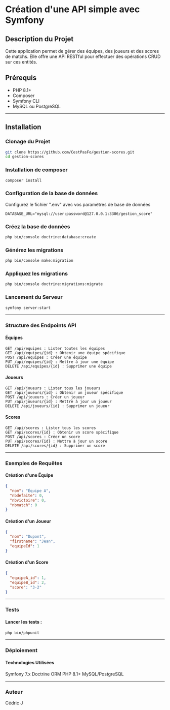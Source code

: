 # Création d'une API simple avec Symfony

## Description du Projet

Cette application permet de gérer des équipes, des joueurs et des scores de matchs. Elle offre une API RESTful pour effectuer des opérations CRUD sur ces entités.

## Prérequis

- PHP 8.1+
- Composer
- Symfony CLI
- MySQL ou PostgreSQL

---

## Installation

### Clonage du Projet

```bash
git clone https://github.com/CestPasFo/gestion-scores.git
cd gestion-scores
```

### Installation de composer

```bash
composer install
```

### Configuration de la base de données
Configurez le fichier ".env" avec vos paramètres de base de données
```
DATABASE_URL="mysql://user:password@127.0.0.1:3306/gestion_score"
```

### Créez la base de données 
```bash
php bin/console doctrine:database:create
```

### Générez les migrations
```bash
php bin/console make:migration
```

### Appliquez les migrations
```bash
php bin/console doctrine:migrations:migrate
```

### Lancement du Serveur
```bash
symfony server:start
```

---

### Structure des Endpoints API
#### Équipes
```
GET /api/equipes : Lister toutes les équipes
GET /api/equipes/{id} : Obtenir une équipe spécifique
POST /api/equipes : Créer une équipe
PUT /api/equipes/{id} : Mettre à jour une équipe
DELETE /api/equipes/{id} : Supprimer une équipe
```

#### Joueurs
```
GET /api/joueurs : Lister tous les joueurs
GET /api/joueurs/{id} : Obtenir un joueur spécifique
POST /api/joueurs : Créer un joueur
PUT /api/joueurs/{id} : Mettre à jour un joueur
DELETE /api/joueurs/{id} : Supprimer un joueur
```

#### Scores
```
GET /api/scores : Lister tous les scores
GET /api/scores/{id} : Obtenir un score spécifique
POST /api/scores : Créer un score
PUT /api/scores/{id} : Mettre à jour un score
DELETE /api/scores/{id} : Supprimer un score
```

---

### Exemples de Requêtes
#### Création d'une Équipe
```json
{
  "nom": "Équipe A",
  "nbdefaite": 0,
  "nbvictoire": 0,
  "nbmatch": 0
}
```

#### Création d'un Joueur
```json
{
  "nom": "Dupont",
  "firstname": "Jean",
  "equipeId": 1
}
```

#### Création d'un Score
```json
{
  "equipeA_id": 1,
  "equipeB_id": 2,
  "score": "3-2"
}
```

---

### Tests
#### Lancer les tests :
```bash
php bin/phpunit
```

---

### Déploiement
#### Technologies Utilisées
Symfony 7.x
Doctrine ORM
PHP 8.1+
MySQL/PostgreSQL

---

### Auteur
Cédric J


